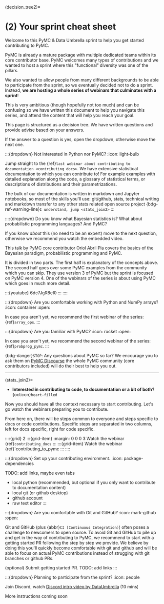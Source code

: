 (decision_tree2)=
# (2) Your sprint cheat sheet
Welcome to this PyMC & Data Umbrella sprint to help you get
started contributing to PyMC.

PyMC is already a mature package with multiple dedicated
teams within its core contributor base. PyMC welcomes
many types of contributions and we wanted to
host a sprint where this "functional" diversity was
one of the pillars.

We also wanted to allow people from many different backgrounds
to be able to participate from the sprint, so we eventually
decided not to do a sprint. Instead, **we are hosting
a whole series of webinars that culminates with a sprint**!

This is very ambitious (though hopefully not too much) and
can be confusing so we have written this document to help
you navigate this series, and attend the content that will
help you reach your goal.

This page is structured as a decision tree. We have written
questions and provide advise based on your answers.

If the answer to a question is yes, open the dropdown, otherwise
move the next one.

:::{dropdown} Not interested in Python nor PyMC?
:icon: light-bulb

Jump straight to the {ref}`last webinar about contributing to documentation <contributing_docs>`.
We have extensive statistical documentation to which you can contribute to!
For example examples with detailed explanation along the code,
a glossary of statistical terms,
or descriptions of distributions and their parametrizations.

The bulk of our documentation is written in markdown and Jupyter notebooks,
so most of the skills you'll use: git/github, stats, technical writing and markdown
transfer to any other stats related open source project
{bdg-ref-warning-line}`I understand, jump <stats_join2>`
:::

::::{dropdown} Do you know what Bayesian statistics is?
What about probabilistic programming languages?
And PyMC?

If you know _about_ this (no need to be an expert) move to the next question,
otherwise we recommend you watch the embedded video.

This talk by PyMC core contributor Oriol Abril Pla covers the basics of the Bayesian
paradigm, probabilistic programming and PyMC.

It is divided in two parts. The first half is explanatory of the concepts above.
The second half goes over some PyMC examples from the community which you can skip.
They use version 3 of PyMC but the sprint is focused on PyMC version 4.
One of the webinars of the series is about using PyMC which goes in much more detail.

:::{youtube} 6dc7JgR8eI0
:::
::::

:::{dropdown} Are you comfortable working with Python and NumPy arrays?
:icon: container
:open:

In case you aren't yet, we recommend the first webinar of the series: {ref}`array_ops`.
:::

:::{dropdown} Are you familiar with PyMC?
:icon: rocket
:open:

In case you aren't yet, we recommend the second webinar of the series: {ref}`probprog_pymc`.
:::

{bdg-danger}`STOP`: Any questions about PyMC so far? We encourage you to ask them on [PyMC Discourse](https://discourse.pymc.io/)
the whole PyMC community (core contributors included) will do their best to help you out.

---

(stats_join2)=
* **Interested in contributing to code, to documentation or a bit of both?** {octicon}`heart-filled`

Now you should have all the context necessary to start contributing.
Let's go watch the webinars preparing you to contribute.

From here on, there will be steps common to everyone and steps specific
to docs or code contributions. Specific steps are separated in two
columns, left for docs specific, right for code specific.

::::{grid} 2
:::{grid-item}
:margin: 0 0 0 3
Watch the webinar {ref}`contributing_docs`
:::
:::{grid-item}
Watch the webinar {ref}`contributing_to_pymc
:::
::::

:::{dropdown} Set up your contributing environment.
:icon: package-dependencies

TODO: add links, maybe even tabs
  * local python (recommended, but optional if you only want to contribute to documentation content)
  * local git (or github desktop)
  * github account
  * raw text editor
:::

:::{dropdown} Are you comfortable with Git and GitHub?
:icon: mark-github
:open:

Git and GitHub (plus {abbr}`CI (Continuous Integration)`)
often poses a challenge to newcomers to open source.
To avoid Git and GitHub to pile up and get in the way of contributing
to PyMC, we recommend to start with a getting started PR following
the step by step we provide. We believe by doing this you'll
quickly become comfortable with git and github and will be
able to focus on actual PyMC contributions instead of strugging
with git branches or github PRs.

(optional) Submit getting started PR. TODO: add links
:::

:::{dropdown} Planning to participate from the sprint?
:icon: people

Join Discord, watch [Discord intro video by DataUmbrella](https://www.youtube.com/watch?v=w2A8SknM-68) (10 mins)

More instructions coming soon
